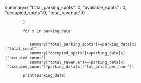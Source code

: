 <form class="modal-form" action="{{ url_for('main.edit_parking_spot', parking_lot_name=parking_lot_name, parking_spot_id=parking_spot_id) }}" method="POST">


 summary={
                        "total_parking_spots": 0,
                        "available_spots" : 0,
                        "occupied_spots":0,
                        "total_revenue":0

            }

            for x in parking_data:

          
               summary["total_parking_spots"]+=parking_data[x]["total_count"]
               summary["occupied_spots"]+=parking_data[x]["occupied_count"]
               summary["total_revenue"]+=(parking_data[x]["occupied_count"]*parking_data[x]["lot_price_per_hour"])

            print(parking_data)